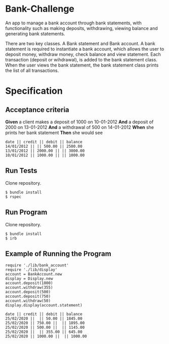 # Bank-Challenge

An app to manage a bank account through bank statements, with functionality such as making deposits, withdrawing, viewing balance and generating bank statements.

There are two key classes. A Bank statement and Bank account. A bank statement is required to instantiate a bank account, which allows the user to deposit money, withdraw money, check balance and view statement. Each transaction (deposit or wihdrawal), is added to the bank statement class. When the user views the bank statement, the bank statement class prints the list of all transactions.

# Specification

## Acceptance criteria
**Given** a client makes a deposit of 1000 on 10-01-2012
**And** a deposit of 2000 on 13-01-2012
**And** a withdrawal of 500 on 14-01-2012
**When** she prints her bank statement
**Then** she would see

```
date || credit || debit || balance
14/01/2012 || || 500.00 || 2500.00
13/01/2012 || 2000.00 || || 3000.00
10/01/2012 || 1000.00 || || 1000.00
```

## Run Tests
Clone repository.

```
$ bundle install
$ rspec
```

## Run Program
Clone repository.
```
$ bundle install
$ irb
```
## Example of Running the Program
```
require './lib/bank_account'
require './lib/display'
account = BankAccount.new
display = Display.new
account.deposit(1000)
account.withdraw(355)
account.deposit(500)
account.deposit(750)
account.withdraw(50)
display.display(account.statement)

date || credit || debit || balance
25/02/2020 ||  || 50.00 || 1845.00
25/02/2020 || 750.00 ||  || 1895.00
25/02/2020 || 500.00 ||  || 1145.00
25/02/2020 ||  || 355.00 || 645.00
25/02/2020 || 1000.00 ||  || 1000.00
```


